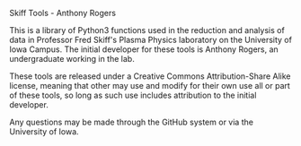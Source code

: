 Skiff Tools - Anthony Rogers

This is a library of Python3 functions used in the reduction and analysis of data in Professor Fred Skiff's Plasma Physics laboratory on the University of Iowa Campus.  The initial developer for these tools is Anthony Rogers, an undergraduate working in the lab.

These tools are released under a Creative Commons Attribution-Share Alike license, meaning that other may use and modify for their own use all or part of these tools, so long as such use includes attribution to the initial developer.

Any questions may be made through the GitHub system or via the University of Iowa.
